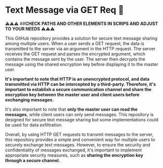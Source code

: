# Text Message via GET Req 🔏

⚠️⚠️⚠️ ##**CHECK PATHS AND OTHER ELEMENTS IN SCRIPS AND ADJUST TO YOUR NEEDS** ⚠️⚠️⚠️

This GitHub repository provides a solution for secure text message sharing among multiple users.
When a user sends a GET request, the data is transmitted to the server via an argument in the HTTP request. The server receives the GET request and           parses the encrypted argument, which contains the message sent by the user. The server then decrypts the message using the shared encryption key before displaying it to the master user.

**It's important to note that HTTP is an unencrypted protocol, and data transmitted via HTTP can be intercepted by a third-party. Therefore, it's important to establish a secure communication channel and share the encryption key between the master user and client users before exchanging messages.**

It's also important to note that **only the master user can read the messages**, while client users can only send messages. This repository is designed for secure text message sharing but some implementations could be used for data exfiltration.

Overall, by using HTTP GET requests to transmit messages to the server, this repository provides a simple and convenient way for multiple users to securely exchange text messages. However, to ensure the security and confidentiality of messages exchanged, it's important to implement appropriate security measures, such as **sharing the encryption key through a secure channel.**

